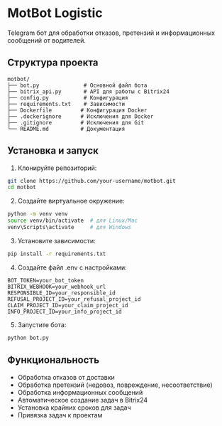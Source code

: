 # MotBot Logistic

Telegram бот для обработки отказов, претензий и информационных сообщений от водителей.

## Структура проекта

```
motbot/
├── bot.py              # Основной файл бота
├── bitrix_api.py       # API для работы с Bitrix24
├── config.py           # Конфигурация
├── requirements.txt    # Зависимости
├── Dockerfile         # Конфигурация Docker
├── .dockerignore      # Исключения для Docker
├── .gitignore         # Исключения для Git
└── README.md          # Документация
```

## Установка и запуск

1. Клонируйте репозиторий:
```bash
git clone https://github.com/your-username/motbot.git
cd motbot
```

2. Создайте виртуальное окружение:
```bash
python -m venv venv
source venv/bin/activate  # для Linux/Mac
venv\Scripts\activate     # для Windows
```

3. Установите зависимости:
```bash
pip install -r requirements.txt
```

4. Создайте файл .env с настройками:
```
BOT_TOKEN=your_bot_token
BITRIX_WEBHOOK=your_webhook_url
RESPONSIBLE_ID=your_responsible_id
REFUSAL_PROJECT_ID=your_refusal_project_id
CLAIM_PROJECT_ID=your_claim_project_id
INFO_PROJECT_ID=your_info_project_id
```

5. Запустите бота:
```bash
python bot.py
```

## Функциональность

- Обработка отказов от доставки
- Обработка претензий (недовоз, повреждение, несоответствие)
- Обработка информационных сообщений
- Автоматическое создание задач в Bitrix24
- Установка крайних сроков для задач
- Привязка задач к проектам 